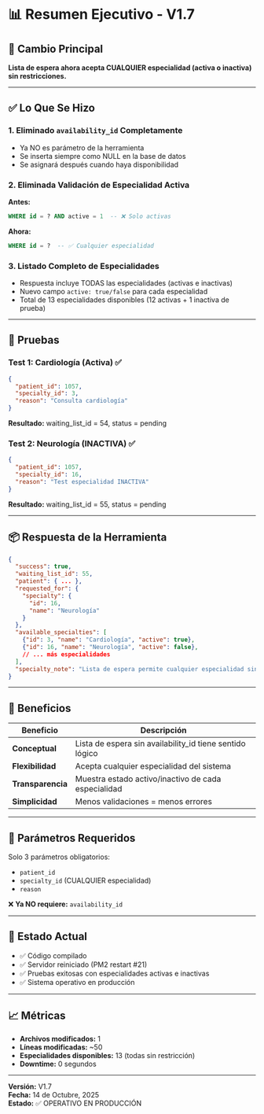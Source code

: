 # 📊 Resumen Ejecutivo - V1.7

## 🎯 Cambio Principal

**Lista de espera ahora acepta CUALQUIER especialidad (activa o inactiva) sin restricciones.**

---

## ✅ Lo Que Se Hizo

### 1. Eliminado `availability_id` Completamente
- Ya NO es parámetro de la herramienta
- Se inserta siempre como NULL en la base de datos
- Se asignará después cuando haya disponibilidad

### 2. Eliminada Validación de Especialidad Activa
**Antes:**
```sql
WHERE id = ? AND active = 1  -- ❌ Solo activas
```

**Ahora:**
```sql
WHERE id = ?  -- ✅ Cualquier especialidad
```

### 3. Listado Completo de Especialidades
- Respuesta incluye TODAS las especialidades (activas e inactivas)
- Nuevo campo `active: true/false` para cada especialidad
- Total de 13 especialidades disponibles (12 activas + 1 inactiva de prueba)

---

## 🧪 Pruebas

### Test 1: Cardiología (Activa) ✅
```json
{
  "patient_id": 1057,
  "specialty_id": 3,
  "reason": "Consulta cardiología"
}
```
**Resultado:** waiting_list_id = 54, status = pending

### Test 2: Neurología (INACTIVA) ✅
```json
{
  "patient_id": 1057,
  "specialty_id": 16,
  "reason": "Test especialidad INACTIVA"
}
```
**Resultado:** waiting_list_id = 55, status = pending

---

## 📦 Respuesta de la Herramienta

```json
{
  "success": true,
  "waiting_list_id": 55,
  "patient": { ... },
  "requested_for": {
    "specialty": {
      "id": 16,
      "name": "Neurología"
    }
  },
  "available_specialties": [
    {"id": 3, "name": "Cardiología", "active": true},
    {"id": 16, "name": "Neurología", "active": false},
    // ... más especialidades
  ],
  "specialty_note": "Lista de espera permite cualquier especialidad sin restricción."
}
```

---

## 🎯 Beneficios

| Beneficio | Descripción |
|---|---|
| **Conceptual** | Lista de espera sin availability_id tiene sentido lógico |
| **Flexibilidad** | Acepta cualquier especialidad del sistema |
| **Transparencia** | Muestra estado activo/inactivo de cada especialidad |
| **Simplicidad** | Menos validaciones = menos errores |

---

## 📌 Parámetros Requeridos

Solo 3 parámetros obligatorios:
- `patient_id`
- `specialty_id` (CUALQUIER especialidad)
- `reason`

❌ **Ya NO requiere:** `availability_id`

---

## 🚀 Estado Actual

- ✅ Código compilado
- ✅ Servidor reiniciado (PM2 restart #21)
- ✅ Pruebas exitosas con especialidades activas e inactivas
- ✅ Sistema operativo en producción

---

## 📈 Métricas

- **Archivos modificados:** 1
- **Líneas modificadas:** ~50
- **Especialidades disponibles:** 13 (todas sin restricción)
- **Downtime:** 0 segundos

---

**Versión:** V1.7  
**Fecha:** 14 de Octubre, 2025  
**Estado:** ✅ OPERATIVO EN PRODUCCIÓN
